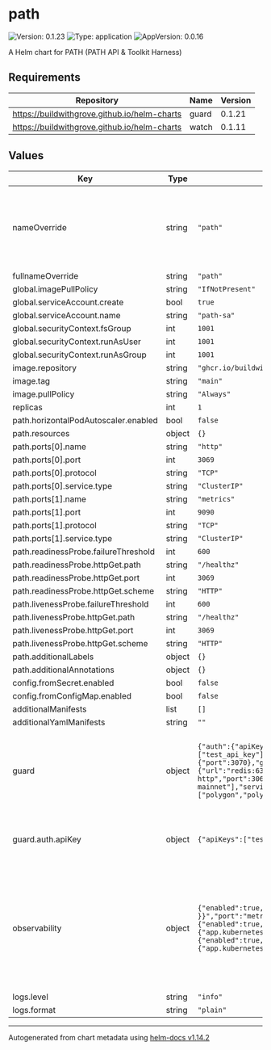 # path

![Version: 0.1.23](https://img.shields.io/badge/Version-0.1.23-informational?style=flat-square) ![Type: application](https://img.shields.io/badge/Type-application-informational?style=flat-square) ![AppVersion: 0.0.16](https://img.shields.io/badge/AppVersion-0.0.16-informational?style=flat-square)

A Helm chart for PATH (PATH API & Toolkit Harness)

## Requirements

| Repository                                   | Name  | Version |
| -------------------------------------------- | ----- | ------- |
| https://buildwithgrove.github.io/helm-charts | guard | 0.1.21  |
| https://buildwithgrove.github.io/helm-charts | watch | 0.1.11  |

## Values

| Key                                  | Type   | Default                                                                                                                                                                                                                                                                                                                                                                                                                                                                                                                                                                                                                                                                                                                             | Description                                                                                                  |
| ------------------------------------ | ------ | ----------------------------------------------------------------------------------------------------------------------------------------------------------------------------------------------------------------------------------------------------------------------------------------------------------------------------------------------------------------------------------------------------------------------------------------------------------------------------------------------------------------------------------------------------------------------------------------------------------------------------------------------------------------------------------------------------------------------------------- | ------------------------------------------------------------------------------------------------------------ |
| nameOverride                         | string | `"path"`                                                                                                                                                                                                                                                                                                                                                                                                                                                                                                                                                                                                                                                                                                                            | --------------------------------------------------------------------                                         |
| fullnameOverride                     | string | `"path"`                                                                                                                                                                                                                                                                                                                                                                                                                                                                                                                                                                                                                                                                                                                            |                                                                                                              |
| global.imagePullPolicy               | string | `"IfNotPresent"`                                                                                                                                                                                                                                                                                                                                                                                                                                                                                                                                                                                                                                                                                                                    |                                                                                                              |
| global.serviceAccount.create         | bool   | `true`                                                                                                                                                                                                                                                                                                                                                                                                                                                                                                                                                                                                                                                                                                                              |                                                                                                              |
| global.serviceAccount.name           | string | `"path-sa"`                                                                                                                                                                                                                                                                                                                                                                                                                                                                                                                                                                                                                                                                                                                         |                                                                                                              |
| global.securityContext.fsGroup       | int    | `1001`                                                                                                                                                                                                                                                                                                                                                                                                                                                                                                                                                                                                                                                                                                                              |                                                                                                              |
| global.securityContext.runAsUser     | int    | `1001`                                                                                                                                                                                                                                                                                                                                                                                                                                                                                                                                                                                                                                                                                                                              |                                                                                                              |
| global.securityContext.runAsGroup    | int    | `1001`                                                                                                                                                                                                                                                                                                                                                                                                                                                                                                                                                                                                                                                                                                                              |                                                                                                              |
| image.repository                     | string | `"ghcr.io/buildwithgrove/path"`                                                                                                                                                                                                                                                                                                                                                                                                                                                                                                                                                                                                                                                                                                     |                                                                                                              |
| image.tag                            | string | `"main"`                                                                                                                                                                                                                                                                                                                                                                                                                                                                                                                                                                                                                                                                                                                            |                                                                                                              |
| image.pullPolicy                     | string | `"Always"`                                                                                                                                                                                                                                                                                                                                                                                                                                                                                                                                                                                                                                                                                                                          |                                                                                                              |
| replicas                             | int    | `1`                                                                                                                                                                                                                                                                                                                                                                                                                                                                                                                                                                                                                                                                                                                                 |                                                                                                              |
| path.horizontalPodAutoscaler.enabled | bool   | `false`                                                                                                                                                                                                                                                                                                                                                                                                                                                                                                                                                                                                                                                                                                                             |                                                                                                              |
| path.resources                       | object | `{}`                                                                                                                                                                                                                                                                                                                                                                                                                                                                                                                                                                                                                                                                                                                                |                                                                                                              |
| path.ports[0].name                   | string | `"http"`                                                                                                                                                                                                                                                                                                                                                                                                                                                                                                                                                                                                                                                                                                                            |                                                                                                              |
| path.ports[0].port                   | int    | `3069`                                                                                                                                                                                                                                                                                                                                                                                                                                                                                                                                                                                                                                                                                                                              |                                                                                                              |
| path.ports[0].protocol               | string | `"TCP"`                                                                                                                                                                                                                                                                                                                                                                                                                                                                                                                                                                                                                                                                                                                             |                                                                                                              |
| path.ports[0].service.type           | string | `"ClusterIP"`                                                                                                                                                                                                                                                                                                                                                                                                                                                                                                                                                                                                                                                                                                                       |                                                                                                              |
| path.ports[1].name                   | string | `"metrics"`                                                                                                                                                                                                                                                                                                                                                                                                                                                                                                                                                                                                                                                                                                                         |                                                                                                              |
| path.ports[1].port                   | int    | `9090`                                                                                                                                                                                                                                                                                                                                                                                                                                                                                                                                                                                                                                                                                                                              |                                                                                                              |
| path.ports[1].protocol               | string | `"TCP"`                                                                                                                                                                                                                                                                                                                                                                                                                                                                                                                                                                                                                                                                                                                             |                                                                                                              |
| path.ports[1].service.type           | string | `"ClusterIP"`                                                                                                                                                                                                                                                                                                                                                                                                                                                                                                                                                                                                                                                                                                                       |                                                                                                              |
| path.readinessProbe.failureThreshold | int    | `600`                                                                                                                                                                                                                                                                                                                                                                                                                                                                                                                                                                                                                                                                                                                               |                                                                                                              |
| path.readinessProbe.httpGet.path     | string | `"/healthz"`                                                                                                                                                                                                                                                                                                                                                                                                                                                                                                                                                                                                                                                                                                                        |                                                                                                              |
| path.readinessProbe.httpGet.port     | int    | `3069`                                                                                                                                                                                                                                                                                                                                                                                                                                                                                                                                                                                                                                                                                                                              |                                                                                                              |
| path.readinessProbe.httpGet.scheme   | string | `"HTTP"`                                                                                                                                                                                                                                                                                                                                                                                                                                                                                                                                                                                                                                                                                                                            |                                                                                                              |
| path.livenessProbe.failureThreshold  | int    | `600`                                                                                                                                                                                                                                                                                                                                                                                                                                                                                                                                                                                                                                                                                                                               |                                                                                                              |
| path.livenessProbe.httpGet.path      | string | `"/healthz"`                                                                                                                                                                                                                                                                                                                                                                                                                                                                                                                                                                                                                                                                                                                        |                                                                                                              |
| path.livenessProbe.httpGet.port      | int    | `3069`                                                                                                                                                                                                                                                                                                                                                                                                                                                                                                                                                                                                                                                                                                                              |                                                                                                              |
| path.livenessProbe.httpGet.scheme    | string | `"HTTP"`                                                                                                                                                                                                                                                                                                                                                                                                                                                                                                                                                                                                                                                                                                                            |                                                                                                              |
| path.additionalLabels                | object | `{}`                                                                                                                                                                                                                                                                                                                                                                                                                                                                                                                                                                                                                                                                                                                                |                                                                                                              |
| path.additionalAnnotations           | object | `{}`                                                                                                                                                                                                                                                                                                                                                                                                                                                                                                                                                                                                                                                                                                                                |                                                                                                              |
| config.fromSecret.enabled            | bool   | `false`                                                                                                                                                                                                                                                                                                                                                                                                                                                                                                                                                                                                                                                                                                                             |                                                                                                              |
| config.fromConfigMap.enabled         | bool   | `false`                                                                                                                                                                                                                                                                                                                                                                                                                                                                                                                                                                                                                                                                                                                             |                                                                                                              |
| additionalManifests                  | list   | `[]`                                                                                                                                                                                                                                                                                                                                                                                                                                                                                                                                                                                                                                                                                                                                |                                                                                                              |
| additionalYamlManifests              | string | `""`                                                                                                                                                                                                                                                                                                                                                                                                                                                                                                                                                                                                                                                                                                                                |                                                                                                              |
| guard                                | object | `{"auth":{"apiKey":{"apiKeys":["test_api_key"],"enabled":true,"headerKey":"authorization"}},"domain":"localhost","enabled":true,"fullnameOverride":"guard","gateway":{"port":3070},"gateway-helm":{"config":{"envoyGateway":{"rateLimit":{"backend":{"redis":{"url":"redis:6379"},"type":"Redis"}}}}},"global":{"middlewarePort":3000,"middlewareServiceName":"middleware-http","port":3069,"serviceName":"path-http"},"services":[{"serviceId":"anvil"},{"aliases":["eth","eth-mainnet"],"serviceId":"F00C","trafficSplitting":{"enabled":false,"weights":{"middleware":50,"path":50}}},{"aliases":["polygon","polygon-mainnet"],"serviceId":"F021","trafficSplitting":{"enabled":false,"weights":{"middleware":50,"path":50}}}]}` | --------------------------------------------------------------------                                         |
| guard.auth.apiKey                    | object | `{"apiKeys":["test_api_key"],"enabled":true,"headerKey":"authorization"}`                                                                                                                                                                                                                                                                                                                                                                                                                                                                                                                                                                                                                                                           | Configuration for the API key authorization flow.                                                            |
| observability                        | object | `{"enabled":true,"watch":{"appServiceDetails":{"name":"{{ .Release.Name }}-metrics","namespace":"{{ .Release.Namespace }}","port":"metrics"},"dashboards":{"guard":{"enabled":false},"namespace":"monitoring","path":{"enabled":true,"folderName":"PATH"}},"externalMonitoring":{"grafanaNamespace":"monitoring","prometheusSelectorLabels":{"app.kubernetes.io/part-of":"watch-monitoring"}},"serviceMonitors":{"guard":{"enabled":false},"namespace":"monitoring","path":{"enabled":true,"endpoints":[{"interval":"15s","path":"/metrics","port":"metrics"}],"selector":{"matchLabels":{"app.kubernetes.io/name":"path"}}}}}}`                                                                                                    | -------------------------------------------------------------------- Integrated Observability Stack (WATCH): |
| logs.level                           | string | `"info"`                                                                                                                                                                                                                                                                                                                                                                                                                                                                                                                                                                                                                                                                                                                            |                                                                                                              |
| logs.format                          | string | `"plain"`                                                                                                                                                                                                                                                                                                                                                                                                                                                                                                                                                                                                                                                                                                                           |                                                                                                              |

---

Autogenerated from chart metadata using [helm-docs v1.14.2](https://github.com/norwoodj/helm-docs/releases/v1.14.2)
